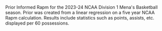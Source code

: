 Prior Informed Rapm for the 2023-24 NCAA Division 1 Mena's Basketball season. Prior was created from a linear regression on a five year NCAA Rapm calculation. Results include statistics such as points, assists, etc. displayed per 60 possessions.
